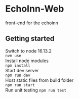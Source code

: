 # EchoInn-Web

front-end for the echoinn

## Getting started

Switch to node 16.13.2  
`nvm use`  
Install node modules  
`npm install`  
Start dev server  
`npm run dev`  
Host static files from build folder  
`npm run start`  
Run unit testing
`npm run test`